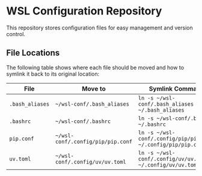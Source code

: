 # WSL Configuration Repository

This repository stores configuration files for easy management and version control.

## File Locations
The following table shows where each file should be moved and how to symlink it back to its original location:

| File               | Move to                          | Symlink Command |
|--------------------|--------------------------------|----------------|
| `.bash_aliases`   | `~/wsl-conf/.bash_aliases`     | `ln -s ~/wsl-conf/.bash_aliases ~/.bash_aliases` |
| `.bashrc`         | `~/wsl-conf/.bashrc`           | `ln -s ~/wsl-conf/.bashrc ~/.bashrc` |
| `pip.conf`        | `~/wsl-conf/.config/pip/pip.conf` | `ln -s ~/wsl-conf/.config/pip/pip.conf ~/.config/pip/pip.conf` |
| `uv.toml`        | `~/wsl-conf/.config/uv/uv.toml` | `ln -s ~/wsl-conf/.config/uv/uv.toml ~/.config/uv/uv.toml` |


